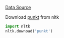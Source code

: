 [Data Source]('https://www.kaggle.com/adhok93/presidentialaddress#inaug_speeches.csv')

Download [punkt]('https://www.nltk.org/_modules/nltk/tokenize/punkt.html') from nltk

```python
import nltk
nltk.downoad('punkt')
```
 
